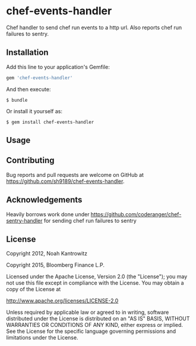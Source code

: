 # chef-events-handler

Chef handler to send chef run events to a http url. Also reports chef run failures to sentry.

## Installation

Add this line to your application's Gemfile:

```ruby
gem 'chef-events-handler'
```

And then execute:

    $ bundle

Or install it yourself as:

    $ gem install chef-events-handler

## Usage



## Contributing

Bug reports and pull requests are welcome on GitHub at https://github.com/sh9189/chef-events-handler.

## Acknowledgements

Heavily borrows work done under https://github.com/coderanger/chef-sentry-handler for sending chef run failures to sentry

## License

Copyright 2012, Noah Kantrowitz

Copyright 2015, Bloomberg Finance L.P.

Licensed under the Apache License, Version 2.0 (the "License");
you may not use this file except in compliance with the License.
You may obtain a copy of the License at

http://www.apache.org/licenses/LICENSE-2.0

Unless required by applicable law or agreed to in writing, software
distributed under the License is distributed on an "AS IS" BASIS,
WITHOUT WARRANTIES OR CONDITIONS OF ANY KIND, either express or implied.
See the License for the specific language governing permissions and
limitations under the License.
